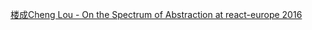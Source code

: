 [楼成Cheng Lou - On the Spectrum of Abstraction at react-europe 2016](https://www.youtube.com/watch?v=mVVNJKv9esE&feature=youtu.be)
